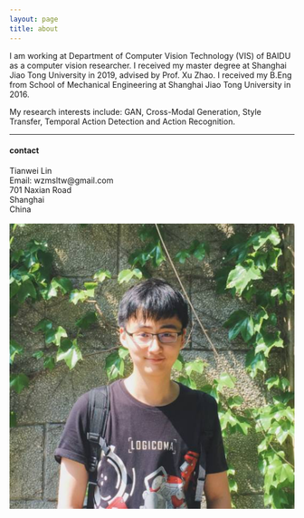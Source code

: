 ```yaml
---
layout: page
title: about
---
```



I am working at Department of Computer Vision Technology (VIS) of BAIDU as a computer vision researcher. I received my master degree at Shanghai Jiao Tong University in 2019, advised by Prof. Xu Zhao. I received my B.Eng from School of Mechanical Engineering at Shanghai Jiao Tong University in 2016. 

My research interests include: GAN, Cross-Modal Generation, Style Transfer, Temporal Action Detection and Action Recognition.

---

<div class="container">
<h4><a name="contact"></a>contact</h4>

<div class="row-fluid">
<div class="span5">
Tianwei Lin<br/>
<div id="hide_email">
Email: wzmsltw@gmail.com <br/>
701 Naxian Road<br/>
Shanghai<br/>
China<br/><br/>

</div>
</div>

<div class="span2">
<a href="../assets/pics/LTW.jpg">
<img src="../assets/pics/LTW.jpg"
title="Tianwei Lin" alt="Tianwei Lin"/></a>
</div>
</div>
</div>
